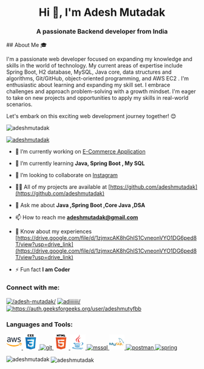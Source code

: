 <h1 align="center">Hi 👋, I'm Adesh Mutadak</h1>
<h3 align="center">A passionate Backend developer from India</h3>
## About Me 🎓

  I'm a passionate web developer focused on expanding my knowledge and skills in the world of technology. My current areas of expertise include Spring Boot, H2 database, MySQL, Java core, data structures and algorithms, Git/GitHub, object-oriented programming, and AWS EC2 .
  I'm enthusiastic about learning and expanding my skill set. I embrace challenges and approach problem-solving with a growth mindset. I'm eager to take on new projects and opportunities to apply my skills in real-world scenarios.

Let's embark on this exciting web development journey together! 😊

<p align="left"> <img src="https://komarev.com/ghpvc/?username=adeshmutadak&label=Profile%20views&color=0e75b6&style=flat" alt="adeshmutadak" /> </p>

<p align="left"> <a href="https://github.com/ryo-ma/github-profile-trophy"><img src="https://github-profile-trophy.vercel.app/?username=adeshmutadak" alt="adeshmutadak" /></a> </p>

- 🔭 I’m currently working on [E-Commerce Application](https://github.com/adeshmutadak/E-Commerce_Application)

- 🌱 I’m currently learning **Java, Spring Boot , My SQL**

- 👯 I’m looking to collaborate on [Instagram](https://github.com/adeshmutadak/InstagramProject)

- 👨‍💻 All of my projects are available at [https://github.com/adeshmutadak](https://github.com/adeshmutadak)

- 💬 Ask me about **Java ,Spring Boot ,Core Java ,DSA**

- 📫 How to reach me **adeshmutadak@gmail.com**

- 📄 Know about my experiences [https://drive.google.com/file/d/1zjmxcAK8hGhIS1CvneonVYO1DG6ped8T/view?usp=drive_link](https://drive.google.com/file/d/1zjmxcAK8hGhIS1CvneonVYO1DG6ped8T/view?usp=drive_link)

- ⚡ Fun fact **I am Coder**

<h3 align="left">Connect with me:</h3>
<p align="left">
<a href="https://linkedin.com/in//adesh-mutadak/" target="blank"><img align="center" src="https://raw.githubusercontent.com/rahuldkjain/github-profile-readme-generator/master/src/images/icons/Social/linked-in-alt.svg" alt="/adesh-mutadak/" height="30" width="40" /></a>
<a href="https://www.leetcode.com/adiiiiiii/" target="blank"><img align="center" src="https://raw.githubusercontent.com/rahuldkjain/github-profile-readme-generator/master/src/images/icons/Social/leet-code.svg" alt="adiiiiiii/" height="30" width="40" /></a>
<a href="https://auth.geeksforgeeks.org/user/https://auth.geeksforgeeks.org/user/adeshmutyfbb" target="blank"><img align="center" src="https://raw.githubusercontent.com/rahuldkjain/github-profile-readme-generator/master/src/images/icons/Social/geeks-for-geeks.svg" alt="https://auth.geeksforgeeks.org/user/adeshmutyfbb" height="30" width="40" /></a>
</p>

<h3 align="left">Languages and Tools:</h3>
<p align="left"> <a href="https://aws.amazon.com" target="_blank" rel="noreferrer"> <img src="https://raw.githubusercontent.com/devicons/devicon/master/icons/amazonwebservices/amazonwebservices-original-wordmark.svg" alt="aws" width="40" height="40"/> </a> <a href="https://www.w3schools.com/css/" target="_blank" rel="noreferrer"> <img src="https://raw.githubusercontent.com/devicons/devicon/master/icons/css3/css3-original-wordmark.svg" alt="css3" width="40" height="40"/> </a> <a href="https://git-scm.com/" target="_blank" rel="noreferrer"> <img src="https://www.vectorlogo.zone/logos/git-scm/git-scm-icon.svg" alt="git" width="40" height="40"/> </a> <a href="https://www.w3.org/html/" target="_blank" rel="noreferrer"> <img src="https://raw.githubusercontent.com/devicons/devicon/master/icons/html5/html5-original-wordmark.svg" alt="html5" width="40" height="40"/> </a> <a href="https://www.java.com" target="_blank" rel="noreferrer"> <img src="https://raw.githubusercontent.com/devicons/devicon/master/icons/java/java-original.svg" alt="java" width="40" height="40"/> </a> <a href="https://www.microsoft.com/en-us/sql-server" target="_blank" rel="noreferrer"> <img src="https://www.svgrepo.com/show/303229/microsoft-sql-server-logo.svg" alt="mssql" width="40" height="40"/> </a> <a href="https://www.mysql.com/" target="_blank" rel="noreferrer"> <img src="https://raw.githubusercontent.com/devicons/devicon/master/icons/mysql/mysql-original-wordmark.svg" alt="mysql" width="40" height="40"/> </a> <a href="https://postman.com" target="_blank" rel="noreferrer"> <img src="https://www.vectorlogo.zone/logos/getpostman/getpostman-icon.svg" alt="postman" width="40" height="40"/> </a> <a href="https://spring.io/" target="_blank" rel="noreferrer"> <img src="https://www.vectorlogo.zone/logos/springio/springio-icon.svg" alt="spring" width="40" height="40"/> </a> </p>

<p><img align="left" src="https://github-readme-stats.vercel.app/api/top-langs?username=adeshmutadak&show_icons=true&locale=en&layout=compact" alt="adeshmutadak" /></p>

<p>&nbsp;<img align="center" src="https://github-readme-stats.vercel.app/api?username=adeshmutadak&show_icons=true&locale=en" alt="adeshmutadak" /></p>
